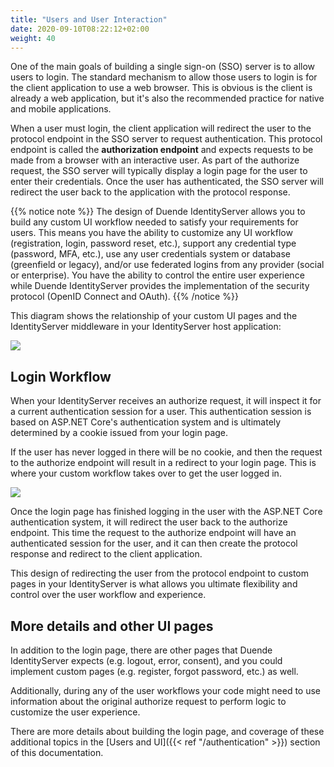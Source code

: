 ```yaml
---
title: "Users and User Interaction"
date: 2020-09-10T08:22:12+02:00
weight: 40
---
```


One of the main goals of building a single sign-on (SSO) server is to allow users to login.
The standard mechanism to allow those users to login is for the client application to use a web browser.
This is obvious is the client is already a web application, but it's also the recommended practice for native and mobile applications.

When a user must login, the client application will redirect the user to the protocol endpoint in the SSO server to request authentication.
This protocol endpoint is called the **authorization endpoint** and expects requests to be made from a browser with an interactive user.
As part of the authorize request, the SSO server will typically display a login page for the user to enter their credentials.
Once the user has authenticated, the SSO server will redirect the user back to the application with the protocol response.

{{% notice note %}}
The design of Duende IdentityServer allows you to build any custom UI workflow needed to satisfy your requirements for users.
This means you have the ability to customize any UI workflow (registration, login, password reset, etc.), support any credential type (password, MFA, etc.), use any user credentials system or database (greenfield or legacy), and/or use federated logins from any provider (social or enterprise).
You have the ability to control the entire user experience while Duende IdentityServer provides the implementation of the security protocol (OpenID Connect and OAuth).
{{% /notice %}}

This diagram shows the relationship of your custom UI pages and the IdentityServer middleware in your IdentityServer host application:

![](../../overview/images/middleware.png?height=500px)

## Login Workflow

When your IdentityServer receives an authorize request, it will inspect it for a current authentication session for a user. This authentication session is based on ASP.NET Core's authentication system and is ultimately determined by a cookie issued from your login page.

If the user has never logged in there will be no cookie, and then the request to the authorize endpoint will result in a redirect to your login page. This is where your custom workflow takes over to get the user logged in.

![](../../authentication/images/signin_flow.png?height=500px)

Once the login page has finished logging in the user with the ASP.NET Core authentication system, it will redirect the user back to the authorize endpoint.
This time the request to the authorize endpoint will have an authenticated session for the user, and it can then create the protocol response and redirect to the client application.

This design of redirecting the user from the protocol endpoint to custom pages in your IdentityServer is what allows you ultimate flexibility and control over the user workflow and experience.

## More details and other UI pages

In addition to the login page, there are other pages that Duende IdentityServer expects (e.g. logout, error, consent), and you could implement custom pages (e.g. register, forgot password, etc.) as well. 

Additionally, during any of the user workflows your code might need to use information about the original authorize request to perform logic to customize the user experience.

There are more details about building the login page, and coverage of these additional topics in the 
[Users and UI]({{< ref "/authentication" >}}) 
section of this documentation.

